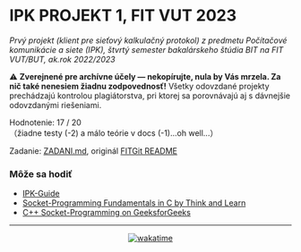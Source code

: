 # IPK PROJEKT 1, FIT VUT 2023 #

*Prvý projekt (klient pre sieťový kalkulačný protokol) z predmetu Počítačové komunikácie a siete (IPK), štvrtý semester bakalárskeho štúdia BIT na FIT VUT/BUT, ak.rok 2022/2023*

⚠️ **Zverejnené pre archívne účely — nekopírujte, nula by Vás mrzela. Za nič také nenesiem žiadnu zodpovednosť!** Všetky odovzdané projekty prechádzajú kontrolou plagiátorstva, pri ktorej sa porovnávajú aj s dávnejšie odovzdanými riešeniami.

Hodnotenie: 17 / 20<br>（žiadne testy (-2) a málo teórie v docs (-1)...oh well...）

Zadanie: [ZADANI.md](ZADANI.md), originál [FITGit README](https://git.fit.vutbr.cz/NESFIT/IPK-Projekty/src/commit/d34e41c447bf9e82ed63b90695f8253e22b1a93c/Project%201/README.md)

### Môže sa hodiť ###

- [IPK-Guide](https://cdn.discordapp.com/attachments/591341367322476544/593314510908162067/IPK_Guide.pdf)
- [Socket-Programming Fundamentals in C by Think and Learn](https://youtu.be/_lQ-3S4fJ0U?list=PLPyaR5G9aNDvs6TtdpLcVO43_jvxp4emI)
- [C++ Socket-Programming on GeeksforGeeks](https://www.geeksforgeeks.org/socket-programming-cc/)

----------------------------------------------

<div align="center"><a href="https://wakatime.com"><img alt="wakatime" src="https://wakatime.com/badge/user/dd421270-8f1c-43aa-aa5b-ec52a2a18852/project/c6f1af04-b661-4ebc-b9f4-63b9835184eb.svg?style=for-the-badge" /></a></div>
